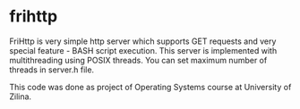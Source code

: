 # frihttp #
FriHttp is very simple http server which supports GET requests and 
very special feature - BASH script execution.
This server is implemented with multithreading using POSIX threads.
You can set maximum number of threads in server.h file.

This code was done as project of Operating Systems course at University
of Zilina.

